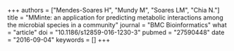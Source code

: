 +++
authors = ["Mendes-Soares H", "Mundy M", "Soares LM", "Chia N."]
title = "MMinte: an application for predicting metabolic interactions among the microbial species in a community"
journal = "BMC Bioinformatics"
what = "article"
doi = "10.1186/s12859-016-1230-3"
pubmed = "27590448"
date = "2016-09-04"
keywords = []
+++

